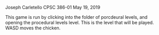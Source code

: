 Joseph Carletello
CPSC 386-01
May 19, 2019

This game is run by clicking into the folder of porcdeural levels, and opening the procedural levels level. This is the level that will be played. WASD moves the chicken.
